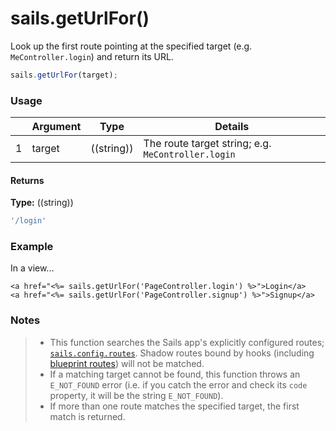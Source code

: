 # sails.getUrlFor()

Look up the first route pointing at the specified target (e.g. `MeController.login`) and return its URL.



```javascript
sails.getUrlFor(target);
```


### Usage

|   |          Argument           | Type                | Details
|---| --------------------------- | ------------------- | -----------
| 1 |        target               | ((string))          | The route target string; e.g. `MeController.login`


#### Returns

**Type:** ((string))

```javascript
'/login'
```



### Example

In a view...

```ejs
<a href="<%= sails.getUrlFor('PageController.login') %>">Login</a>
<a href="<%= sails.getUrlFor('PageController.signup') %>">Signup</a>
```

### Notes
> - This function searches the Sails app's explicitly configured routes; [`sails.config.routes`](http://sailsjs.org/documentation/reference/configuration/sails-config-routes).  Shadow routes bound by hooks (including [blueprint routes](http://sailsjs.org/documentation/reference/blueprint-api#?blueprint-routes)) will not be matched.
> - If a matching target cannot be found, this function throws an `E_NOT_FOUND` error (i.e. if you catch the error and check its `code` property, it will be the string `E_NOT_FOUND`).
> - If more than one route matches the specified target, the first match is returned.

<docmeta name="displayName" value="sails.getUrlFor()">
